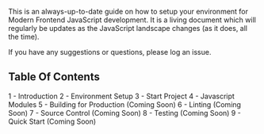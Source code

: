 This is an always-up-to-date guide on how to setup your environment for Modern Frontend JavaScript development.  It is a living document which will regularly be updates as the JavaScript landscape changes (as it does, all the time).

If you have any suggestions or questions, please log an issue.

Table Of Contents
-----------------
1 - Introduction
2 - Environment Setup
3 - Start Project
4 - Javascript Modules
5 - Building for Production (Coming Soon)
6 - Linting (Coming Soon)
7 - Source Control (Coming Soon)
8 - Testing (Coming Soon)
9 - Quick Start (Coming Soon)
